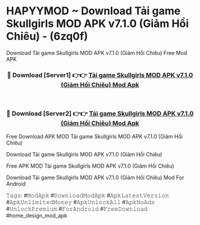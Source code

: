 # HAPYYMOD ~ Download Tải game Skullgirls MOD APK v7.1.0 (Giảm Hồi Chiêu) - (6zq0f)
Download Tải game Skullgirls MOD APK v7.1.0 (Giảm Hồi Chiêu) Free Mod APK

<div align="center">
<h3>🔴 Download [Server1] 👉👉 <a href="https://apk-comot.site?title=Tải_game_Skullgirls_MOD_APK_v7.1.0_(Giảm_Hồi_Chiêu)">Tải game Skullgirls MOD APK v7.1.0 (Giảm Hồi Chiêu) Mod Apk</a></h3><br>

<h3>🔴 Download [Server2] 👉👉 <a href="https://apk-comot.site?title=Tải_game_Skullgirls_MOD_APK_v7.1.0_(Giảm_Hồi_Chiêu)">Tải game Skullgirls MOD APK v7.1.0 (Giảm Hồi Chiêu) Mod Apk</a></h3>
</div>


Free Download APK MOD Tải game Skullgirls MOD APK v7.1.0 (Giảm Hồi Chiêu)

Download Tải game Skullgirls MOD APK v7.1.0 (Giảm Hồi Chiêu) 

Free APK MOD Tải game Skullgirls MOD APK v7.1.0 (Giảm Hồi Chiêu) 

Download Tải game Skullgirls MOD APK v7.1.0 (Giảm Hồi Chiêu) Mod For Android

𝚃𝚊𝚐𝚜: #𝙼𝚘𝚍𝙰𝚙𝚔 #𝙳𝚘𝚠𝚗𝚕𝚘𝚊𝚍𝙼𝚘𝚍𝙰𝚙𝚔 #𝙰𝚙𝚔𝙻𝚊𝚝𝚎𝚜𝚝𝚅𝚎𝚛𝚜𝚒𝚘𝚗 #𝙰𝚙𝚔𝚄𝚗𝚕𝚒𝚖𝚒𝚝𝚎𝚍𝙼𝚘𝚗𝚎𝚢 #𝙰𝚙𝚔𝚄𝚗𝚕𝚘𝚌𝚔𝙰𝚕𝚕 #𝙰𝚙𝚔𝙽𝚘𝙰𝚍𝚜 #𝚄𝚗𝚕𝚘𝚌𝚔𝙿𝚛𝚎𝚖𝚒𝚞𝚖 #𝙵𝚘𝚛𝙰𝚗𝚍𝚛𝚘𝚒𝚍 #𝙵𝚛𝚎𝚎𝙳𝚘𝚠𝚗𝚕𝚘𝚊𝚍 #home_design_mod_apk